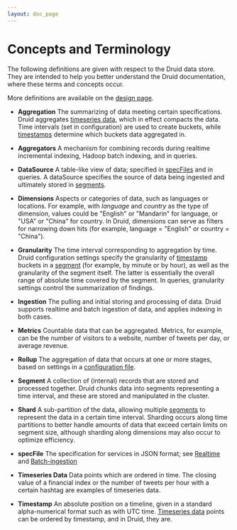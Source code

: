 ```yaml
---
layout: doc_page
---
```

Concepts and Terminology
========================

The following definitions are given with respect to the Druid data store. They are intended to help you better understand the Druid documentation, where these  terms and concepts occur.

More definitions are available on the [design page](Design.html).

* **Aggregation** The summarizing of data meeting certain specifications. Druid aggregates [timeseries data](#timeseries), which in effect compacts the data. Time intervals (set in configuration) are used to create buckets, while [timestamps](#timestamp) determine which buckets data aggregated in.

* **Aggregators** A mechanism for combining records during realtime incremental indexing, Hadoop batch indexing, and in queries.

* **DataSource** A table-like view of data; specified in [specFiles](#specfile) and in queries. A dataSource specifies the source of data being ingested and ultimately stored in [segments](#segment).

* **Dimensions** Aspects or categories of data, such as languages or locations. For example, with *language* and *country* as the type of dimension, values could be "English" or "Mandarin" for language, or "USA" or "China" for country. In Druid, dimensions can serve as filters for narrowing down hits (for example, language = "English" or country = "China").

* **Granularity** The time interval corresponding to aggregation by time. Druid configuration settings specify the granularity of [timestamp](#timestamp) buckets in a [segment](#segment) (for example, by minute or by hour), as well as the granularity of the segment itself. The latter is essentially the overall range of absolute time covered by the segment. In queries, granularity settings control the summarization of findings.

* **Ingestion** The pulling and initial storing and processing of data. Druid supports realtime and batch ingestion of data, and applies indexing in both cases.

* **Metrics** Countable data that can be aggregated. Metrics, for example, can be the number of visitors to a website, number of tweets per day, or average revenue.

* **Rollup** The aggregation of data that occurs at one or more stages, based on settings in a [configuration file](#specFile). 

<a name="segment"></a>
* **Segment** A collection of (internal) records that are stored and processed together. Druid chunks data into segments representing a time interval, and these are stored and manipulated in the cluster.

* **Shard** A sub-partition of the data, allowing multiple [segments](#segment) to represent the data in a certain time interval. Sharding occurs along time partitions to better handle amounts of data that exceed certain limits on segment size, although sharding along dimensions may also occur to optimize efficiency.

<a name="specfile"></a>
* **specFile** The specification for services in JSON format; see [Realtime](Realtime.html) and [Batch-ingestion](Batch-ingestion.html)

<a name="timeseries"></a>
* **Timeseries Data** Data points which are ordered in time. The closing value of a financial index or the number of tweets per hour with a certain hashtag are examples of timeseries data.

<a name="timestamp"></a>
* **Timestamp** An absolute position on a timeline, given in a standard alpha-numerical format such as with UTC time. [Timeseries data](#timeseries) points can be ordered by timestamp, and in Druid, they are.
